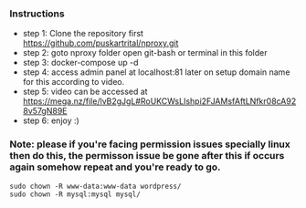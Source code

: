 ### Instructions
* step 1: Clone the repository first https://github.com/puskartrital/nproxy.git
* step 2: goto nproxy folder open git-bash or terminal in this folder
* step 3: docker-compose up -d
* step 4: access admin panel at localhost:81 later on setup domain name for this according to video.
* step 5: video can be accessed at https://mega.nz/file/lvB2gJgL#RoUKCWsLIshpi2FJAMsfAftLNfkr08cA928v57gN89E
* step 6: enjoy :)

### Note: please if you're facing permission issues specially linux then do this, the permisson issue be gone after this if occurs again somehow repeat and you're ready to go.

``` 
sudo chown -R www-data:www-data wordpress/
sudo chown -R mysql:mysql mysql/
```
